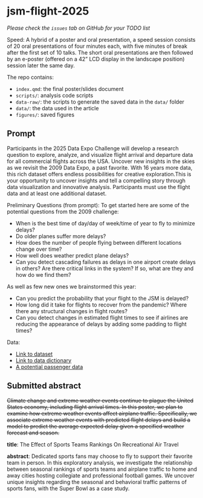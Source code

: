 
# jsm-flight-2025

*Please check the `issues` tab on GitHub for your TODO list*

Speed: A hybrid of a poster and oral presentation, a speed session consists of 20 oral presentations of four minutes each, with five minutes of break after the first set of 10 talks. The short oral presentations are then followed by an e-poster (offered on a 42” LCD display in the landscape position) session later the same day.

The repo contains:

- `index.qmd`: the final poster/slides document
- `scripts/`: analysis code scripts
- `data-raw/`: the scripts to generate the saved data in the `data/` folder
- `data/`: the data used in the article
- `figures/`: saved figures

## Prompt

Participants in the 2025 Data Expo Challenge will develop a research question to explore, analyze, and visualize flight arrival and departure data for all commercial flights across the USA. Uncover new insights in the skies as we revisit the 2009 Data Expo, a past favorite. With 16 years more data, this rich dataset offers endless possibilities for creative exploration.This is your opportunity to uncover insights and tell a compelling story through data visualization and innovative analysis. Participants must use the flight data and at least one additional dataset.

Preliminary Questions (from prompt):
To get started here are some of the potential questions from the 2009 challenge:
- When is the best time of day/day of week/time of year to fly to minimize delays?
- Do older planes suffer more delays?
- How does the number of people flying between different locations change over time?
- How well does weather predict plane delays?
- Can you detect cascading failures as delays in one airport create delays in others? Are there critical links in the system? If so, what are they and how do we find them?

As well as few new ones we brainstormed this year:
- Can you predict the probability that your flight to the JSM is delayed?
- How long did it take for flights to recover from the pandemic? Where there any structural changes in flight routes?
- Can you detect changes in estimated flight times to see if airlines are reducing the appearance of delays by adding some padding to flight times?

Data:
- [Link to dataset](https://www.transtats.bts.gov/DL_SelectFields.aspx?gnoyr_VQ=FGJ&QO_fu146_anzr=b0-gvzr)
- [Link to data dictionary](https://www.transtats.bts.gov/Fields.asp?gnoyr_VQ=FGJ)
- [A potential passenger data](https://www.transtats.bts.gov/DatabaseInfo.asp?QO_VQ=EED&QO_fu146_anzr=Nv4%20Pn44vr45&QO_anzr=Nv4%20Pn44vr4%20f6n6v56vp5%20(S14z%20HE%20g4nssvp)-%20%20h.f.%20Pn44vr45&Yv0x=D)

## Submitted abstract

~~Climate change and extreme weather events continue to plague the United States economy, including flight arrival times. In this poster, we plan to examine how extreme weather events affect airplane traffic. Specifically, we associate extreme weather events with predicted flight delays and build a model to predict the average expected delay given a specified weather forecast and season.~~

**title**: The Effect of Sports Teams Rankings On Recreational Air Travel

**abstract**: Dedicated sports fans may choose to fly to support their favorite team in person.
In this exploratory analysis, we investigate the relationship between seasonal rankings of sports teams and airplane traffic to home and away cities hosting collegiate and professional football games. We uncover unique insights regarding the seasonal and behavioral traffic patterns of sports fans, with the Super Bowl as a case study.

